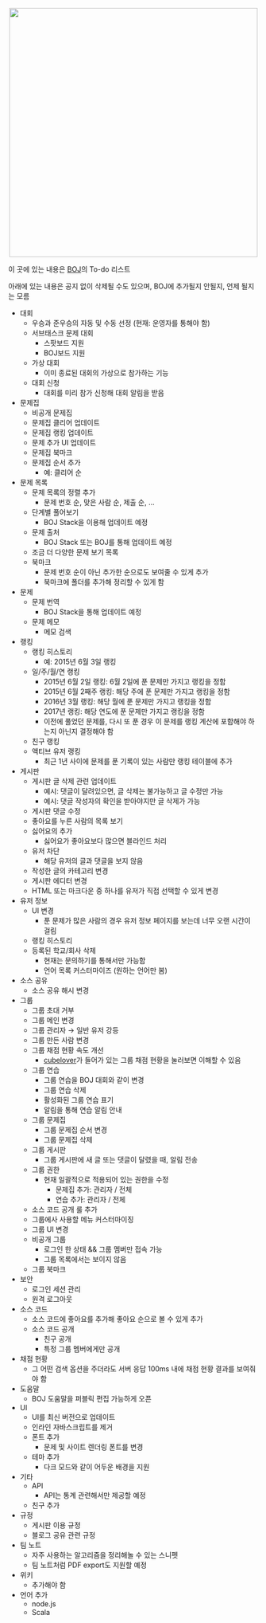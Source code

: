 <p align="center"><a href = "https://www.acmicpc.net"><img src="https://upload.acmicpc.net/23278560-e2ca-4e90-a663-9386e5049860/boj.png" width="500"></a></p>

이 곳에 있는 내용은 [BOJ](https://www.acmicpc.net)의 To-do 리스트

아래에 있는 내용은 공지 없이 삭제될 수도 있으며, BOJ에 추가될지 안될지, 언제 될지는 모름

* 대회
  * 우승과 준우승의 자동 및 수동 선정 (현재: 운영자를 통해야 함)
  * 서브태스크 문제 대회
    * 스팟보드 지원
    * BOJ보드 지원
  * 가상 대회
    * 이미 종료된 대회의 가상으로 참가하는 기능
  * 대회 신청
    * 대회를 미리 참가 신청해 대회 알림을 받음
* 문제집
  * 비공개 문제집
  * 문제집 클리어 업데이트
  * 문제집 랭킹 업데이트
  * 문제 추가 UI 업데이트
  * 문제집 북마크
  * 문제집 순서 추가
    * 예: 클리어 순
* 문제 목록
  * 문제 목록의 정렬 추가
    * 문제 번호 순, 맞은 사람 순, 제출 순, ...
  * 단계별 풀어보기
    * BOJ Stack을 이용해 업데이트 예정
  * 문제 출처
    * BOJ Stack 또는 BOJ를 통해 업데이트 예정
  * 조금 더 다양한 문제 보기 목록
  * 북마크
    * 문제 번호 순이 아닌 추가한 순으로도 보여줄 수 있게 추가
    * 북마크에 폴더를 추가해 정리할 수 있게 함
* 문제
  * 문제 번역
    * BOJ Stack을 통해 업데이트 예정
  * 문제 메모
    * 메모 검색
* 랭킹
  * 랭킹 히스토리
    * 예: 2015년 6월 3일 랭킹
  * 일/주/월/연 랭킹
    * 2015년 6월 2일 랭킹: 6월 2일에 푼 문제만 가지고 랭킹을 정함
    * 2015년 6월 2째주 랭킹: 해당 주에 푼 문제만 가지고 랭킹을 정함
    * 2016년 3월 랭킹: 해당 월에 푼 문제만 가지고 랭킹을 정함
    * 2017년 랭킹: 해당 연도에 푼 문제만 가지고 랭킹을 정함
    * 이전에 풀었던 문제를, 다시 또 푼 경우 이 문제를 랭킹 계산에 포함해야 하는지 아닌지 결정해야 함
  * 친구 랭킹
  * 액티브 유저 랭킹
    * 최근 1년 사이에 문제를 푼 기록이 있는 사람만 랭킹 테이블에 추가
* 게시판
  * 게시판 글 삭제 관련 업데이트
    * 예시: 댓글이 달려있으면, 글 삭제는 불가능하고 글 수정만 가능
    * 예시: 댓글 작성자의 확인을 받아야지만 글 삭제가 가능
  * 게시판 댓글 수정
  * 좋아요를 누른 사람의 목록 보기
  * 싫어요의 추가
    * 싫어요가 좋아요보다 많으면 블라인드 처리
  * 유저 차단
    * 해당 유저의 글과 댓글을 보지 않음
  * 작성한 글의 카테고리 변경
  * 게시판 에디터 변경
  * HTML 또는 마크다운 중 하나를 유저가 직접 선택할 수 있게 변경
* 유저 정보
  * UI 변경
    * 푼 문제가 많은 사람의 경우 유저 정보 페이지를 보는데 너무 오랜 시간이 걸림
  * 랭킹 히스토리
  * 등록된 학교/회사 삭제
    * 현재는 문의하기를 통해서만 가능함
    * 언어 목록 커스터마이즈 (원하는 언어만 봄)
* 소스 공유
  * 소스 공유 해시 변경
* 그룹
  * 그룹 초대 거부
  * 그룹 메인 변경
  * 그룹 관리자 &rarr; 일반 유저 강등
  * 그룹 만든 사람 변경
  * 그룹 채점 현황 속도 개선
    * [cubelover](https://www.acmicpc.net/user/cubelover)가 들어가 있는 그룹 채점 현황을 눌러보면 이해할 수 있음
  * 그룹 연습
    * 그룹 연습을 BOJ 대회와 같이 변경
    * 그룹 연습 삭제
    * 활성화된 그룹 연습 표기
    * 알림을 통해 연습 알림 안내
  * 그룹 문제집
    * 그룹 문제집 순서 변경
    * 그룹 문제집 삭제
  * 그룹 게시판
    * 그룹 게시판에 새 글 또는 댓글이 달렸을 때, 알림 전송
  * 그룹 권한
    * 현재 일괄적으로 적용되어 있는 권한을 수정
      * 문제집 추가: 관리자 / 전체
      * 연습 추가: 관리자 / 전체 
  * 소스 코드 공개 룰 추가
  * 그룹에사 사용할 메뉴 커스터마이징
  * 그룹 UI 변경
  * 비공개 그룹
    * 로그인 한 상태 && 그룹 멤버만 접속 가능
    * 그룹 목록에서는 보이지 않음
  * 그룹 북마크
* 보안
  * 로그인 세션 관리
  * 원격 로그아웃
* 소스 코드
  * 소스 코드에 좋아요를 추가해 좋아요 순으로 볼 수 있게 추가
  * 소스 코드 공개
    * 친구 공개
    * 특정 그룹 멤버에게만 공개
* 채점 현황
  * 그 어떤 검색 옵션을 주더라도 서버 응답 100ms 내에 채점 현황 결과를 보여줘야 함
* 도움말
  * BOJ 도움말을 퍼블릭 편집 가능하게 오픈
* UI
  * UI를 최신 버전으로 업데이트
  * 인라인 자바스크립트를 제거
  * 폰트 추가
    * 문제 및 사이트 렌더링 폰트를 변경
  * 테마 추가
    * 다크 모드와 같이 어두운 배경을 지원
* 기타
  * API
    * API는 통계 관련해서만 제공할 예정
  * 친구 추가
* 규정
  * 게시판 이용 규정
  * 블로그 공유 관련 규정
* 팀 노트
  * 자주 사용하는 알고리즘을 정리해놀 수 있는 스니펫
  * 팀 노트처럼 PDF export도 지원할 예정
* 위키
  * 추가해야 함
* 언어 추가
  * node.js
  * Scala
